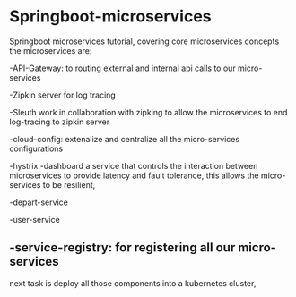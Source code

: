 # Springboot-microservices
Springboot microservices tutorial, covering core microservices concepts the microservices are:

-API-Gateway: to routing external and internal api calls to our micro-services

-Zipkin server for log tracing

-Sleuth work in collaboration with zipking to allow the microservices to end log-tracing to zipkin server

-cloud-config: extenalize and centralize all the micro-services configurations

-hystrix:-dashboard a service that controls the interaction between microservices to provide latency and fault tolerance, 
this allows the micro-services to be resilient,

-depart-service

-user-service

-service-registry: for registering all our micro-services
------------
next task is deploy all those components into a kubernetes cluster,
